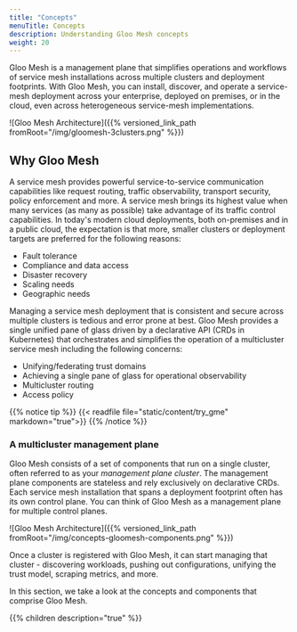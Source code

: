 ```yaml
---
title: "Concepts"
menuTitle: Concepts
description: Understanding Gloo Mesh concepts
weight: 20
---
```


Gloo Mesh is a management plane that simplifies operations and workflows of service mesh installations across multiple clusters and deployment footprints. With Gloo Mesh, you can install, discover, and operate a service-mesh deployment across your enterprise, deployed on premises, or in the cloud, even across heterogeneous service-mesh implementations.

![Gloo Mesh Architecture]({{% versioned_link_path fromRoot="/img/gloomesh-3clusters.png" %}})

## Why Gloo Mesh

A service mesh provides powerful service-to-service communication capabilities like request routing, traffic observability, transport security, policy enforcement and more. A service mesh brings its highest value when many services (as many as possible) take advantage of its traffic control capabilities. In today's modern cloud deployments, both on-premises and in a public cloud, the expectation is that more, smaller clusters or deployment targets are preferred for the following reasons:

* Fault tolerance
* Compliance and data access
* Disaster recovery
* Scaling needs
* Geographic needs

Managing a service mesh deployment that is consistent and secure across multiple clusters is tedious and error prone at best. Gloo Mesh provides a single unified pane of glass driven by a declarative API (CRDs in Kubernetes) that orchestrates and simplifies the operation of a multicluster service mesh including the following concerns:

* Unifying/federating trust domains
* Achieving a single pane of glass for operational observability
* Multicluster routing
* Access policy 

{{% notice tip %}}
{{< readfile file="static/content/try_gme" markdown="true">}}
{{% /notice %}}

### A multicluster management plane

Gloo Mesh consists of a set of components that run on a single cluster, often referred to as your *management plane cluster*. The management plane components are stateless and rely exclusively on declarative CRDs.  Each service mesh installation that spans a deployment footprint often has its own control plane. You can think of Gloo Mesh as a management plane for multiple control planes.

![Gloo Mesh Architecture]({{% versioned_link_path fromRoot="/img/concepts-gloomesh-components.png" %}})

Once a cluster is registered with Gloo Mesh, it can start managing that cluster - discovering workloads, pushing out configurations, unifying the trust model, scraping metrics, and more. 

In this section, we take a look at the concepts and components that comprise Gloo Mesh.

{{% children description="true" %}}
